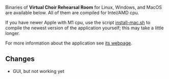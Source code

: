 Binaries of **Virtual Choir Rehearsal Room**
for Linux, Windows, and MacOS are available below.
All of them are compiled for Intel/AMD cpu.

If you have newer Apple with M1 cpu, use the script [install-mac.sh][install-mac]
to compile the newest version of the application yourself;
this may take a little longer.

For more information about the application see [its webpage][web].

[web]: https://l.ondrac.cz/virtual-choir-rehearsal-room
[install-mac]: https://github.com/ondracek-lukas/virtual-choir-rehearsal-room/releases/download/1.2/install-mac.sh


Changes
-------

* GUI, but not working yet

